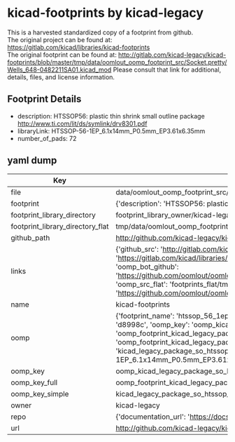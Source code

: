 # kicad-footprints by kicad-legacy  
This is a harvested standardized copy of a footprint from github.  
The original project can be found at:  
https://gitlab.com/kicad/libraries/kicad-footprints  
The original footprint can be found at:
http://gitlab.com/kicad-legacy/kicad-footprints/blob/master/tmp/data/oomlout_oomp_footprint_src/Socket.pretty/Wells_648-0482211SA01.kicad_mod
Please consult that link for additional, details, files, and license information.  
## Footprint Details
* description: HTSSOP56: plastic thin shrink small outline package http://www.ti.com/lit/ds/symlink/drv8301.pdf  
* libraryLink: HTSSOP-56-1EP_6.1x14mm_P0.5mm_EP3.61x6.35mm  
* number_of_pads: 72  
## yaml dump  
| Key | Value |  
| --- | --- |  
| file | data/oomlout_oomp_footprint_src/kicad-footprints/Package_SO.pretty/HTSSOP-56-1EP_6.1x14mm_P0.5mm_EP3.61x6.35mm.kicad_mod |  
| footprint | {'description': 'HTSSOP56: plastic thin shrink small outline package http://www.ti.com/lit/ds/symlink/drv8301.pdf', 'libraryLink': 'HTSSOP-56-1EP_6.1x14mm_P0.5mm_EP3.61x6.35mm', 'number_of_pads': 72} |  
| footprint_library_directory | footprint_library_owner/kicad-legacy_kicad-footprints |  
| footprint_library_directory_flat | tmp/data/oomlout_oomp_footprint_src/footprints_flat/kicad_legacy_package_so_htssop_56_1ep_6_1x14mm_p0_5mm_ep3_61x6_35mm/working |  
| github_path | http://github.com/kicad-legacy/kicad-footprints/blob/master/tmp/data/oomlout_oomp_footprint_src/Package_SO.pretty/HTSSOP-56-1EP_6.1x14mm_P0.5mm_EP3.61x6.35mm.kicad_mod |  
| links | {'github_src': 'http://gitlab.com/kicad-legacy/kicad-footprints/blob/master/tmp/data/oomlout_oomp_footprint_src/Socket.pretty/Wells_648-0482211SA01.kicad_mod', 'github_src_repo': 'https://gitlab.com/kicad/libraries/kicad-footprints', 'oomp_bot': 'tmp/data/oomlout_oomp_footprint_src/footprints/kicad_legacy_package_so_htssop_56_1ep_6_1x14mm_p0_5mm_ep3_61x6_35mm/working', 'oomp_bot_github': 'https://github.com/oomlout/oomlout_oomp_footprint_bot/tree/main/tmp/data/oomlout_oomp_footprint_src/footprints/kicad_legacy_package_so_htssop_56_1ep_6_1x14mm_p0_5mm_ep3_61x6_35mm/working', 'oomp_src_flat': 'footprints_flat/tmp/data/oomlout_oomp_footprint_src/footprints_flat/kicad_legacy_package_so_htssop_56_1ep_6_1x14mm_p0_5mm_ep3_61x6_35mm/working', 'oomp_src_flat_github': 'https://github.com/oomlout/oomlout_oomp_footprint_src/tree/main/tmp/data/oomlout_oomp_footprint_src/footprints_flat/kicad_legacy_package_so_htssop_56_1ep_6_1x14mm_p0_5mm_ep3_61x6_35mm/working'} |  
| name | kicad-footprints |  
| oomp | {'footprint_name': 'htssop_56_1ep_6_1x14mm_p0_5mm_ep3_61x6_35mm', 'library_name': 'package_so', 'md5': 'd8998c188db4d1de11f2fa2699f8ccdd', 'md5_10': 'd8998c188d', 'md5_5': 'd8998', 'md5_6': 'd8998c', 'oomp_key': 'oomp_kicad_legacy_package_so_htssop_56_1ep_6_1x14mm_p0_5mm_ep3_61x6_35mm', 'oomp_key_extra': 'oomp_footprint_kicad_legacy_package_so_htssop_56_1ep_6_1x14mm_p0_5mm_ep3_61x6_35mm', 'oomp_key_full': 'oomp_footprint_kicad_legacy_package_so_htssop_56_1ep_6_1x14mm_p0_5mm_ep3_61x6_35mm_d8998c', 'oomp_key_simple': 'kicad_legacy_package_so_htssop_56_1ep_6_1x14mm_p0_5mm_ep3_61x6_35mm', 'original_filename': 'data/oomlout_oomp_footprint_src/kicad-footprints/Package_SO.pretty/HTSSOP-56-1EP_6.1x14mm_P0.5mm_EP3.61x6.35mm.kicad_mod', 'owner_name': 'kicad_legacy'} |  
| oomp_key | oomp_kicad_legacy_package_so_htssop_56_1ep_6_1x14mm_p0_5mm_ep3_61x6_35mm |  
| oomp_key_full | oomp_footprint_kicad_legacy_package_so_htssop_56_1ep_6_1x14mm_p0_5mm_ep3_61x6_35mm |  
| oomp_key_simple | kicad_legacy_package_so_htssop_56_1ep_6_1x14mm_p0_5mm_ep3_61x6_35mm |  
| owner | kicad-legacy |  
| repo | {'documentation_url': 'https://docs.github.com/rest/repos/repos#get-a-repository', 'message': 'Not Found'} |  
| url | http://github.com/kicad-legacy/kicad-footprints |  

